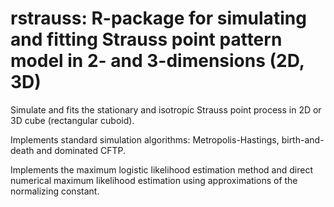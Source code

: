 # rstrauss: R-package for simulating and fitting Strauss point pattern model in 2- and 3-dimensions (2D, 3D)
Simulate and fits the stationary and isotropic Strauss point process in 2D or 3D cube (rectangular cuboid). 

Implements standard simulation algorithms: Metropolis-Hastings, birth-and-death and dominated CFTP.

Implements the maximum logistic likelihood estimation method and direct numerical maximum likelihood estimation using approximations of the normalizing constant.